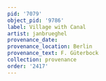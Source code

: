 ```yaml
---
pid: '7079'
object_pid: '9786'
label: Village with Canal
artist: janbrueghel
provenance_date:
provenance_location: Berlin
provenance_text: F. Güterbock
collection: provenance
order: '2417'
---
```

